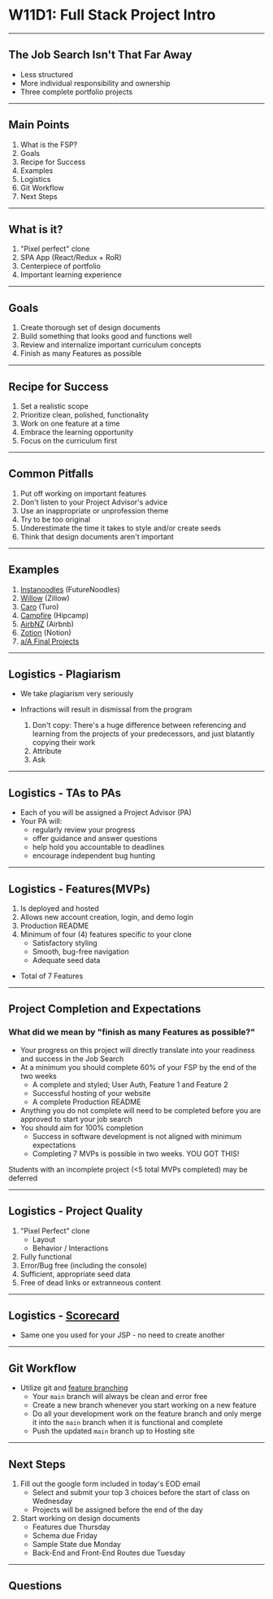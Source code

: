 # W11D1: Full Stack Project Intro

---

## The Job Search Isn't That Far Away
* Less structured
* More individual responsibility and ownership
* Three complete portfolio projects

---

## Main Points
1. What is the FSP?
2. Goals
3. Recipe for Success
4. Examples
5. Logistics 
6. Git Workflow
7. Next Steps

---

## What is it?
1. "Pixel perfect" clone
2. SPA App (React/Redux + RoR)
3. Centerpiece of portfolio
4. Important learning experience

---

## Goals
1. Create thorough set of design documents
2. Build something that looks good and functions well 
3. Review and internalize important curriculum concepts
4. Finish as many Features as possible

---

## Recipe for Success
1. Set a realistic scope
2. Prioritize clean, polished, functionality
3. Work on one feature at a time
4. Embrace the learning opportunity
5. Focus on the curriculum first

---

## Common Pitfalls 
1. Put off working on important features
2. Don't listen to your Project Advisor's advice
3. Use an inappropriate or unprofession theme
4. Try to be too original
5. Underestimate the time it takes to style and/or create seeds
6. Think that design documents aren't important

---

## Examples 
1. [Instanoodles](https://instanoodles.herokuapp.com/) (FutureNoodles)
2. [Willow](https://willow-8s24.onrender.com/) (Zillow)
3. [Caro](https://caro.herokuapp.com/) (Turo)
4. [Campfire](https://campfire-aa.herokuapp.com/) (Hipcamp)
5. [AirbNZ](https://airbnz.onrender.com/) (Airbnb)
6. [Zotion](https://zotion-2ffb3968ded2.herokuapp.com/) (Notion)
7. [a/A Final Projects](https://progress.appacademy.io/fullstack_projects)

---

## Logistics - Plagiarism 
* We take plagiarism very seriously
* Infractions will result in dismissal from the program

	1. Don't copy: There's a huge difference between referencing and learning from the projects of your predecessors, and just blatantly copying their work
	2. Attribute
	3. Ask

---

## Logistics - TAs to PAs 
+ Each of you will be assigned a Project Advisor (PA)
+ Your PA will:
	+ regularly review your progress
  + offer guidance and answer questions
  + help hold you accountable to deadlines
  + encourage independent bug hunting
  
---

## Logistics - Features(MVPs)

1. Is deployed and hosted
2. Allows new account creation, login, and demo login
3. Production README
4. Minimum of four (4) features specific to your clone
   - Satisfactory styling
   - Smooth, bug-free navigation
   - Adequate seed data
* Total of 7 Features

---


## Project Completion and Expectations
### What did we mean by "finish as many Features as possible?"
- Your progress on this project will directly translate into your readiness and success in the Job Search
- At a minimum you should complete 60% of your FSP by the end of the two weeks
  - A complete and styled; User Auth, Feature 1 and Feature 2
  - Successful hosting of your website
  - A complete Production README
- Anything you do not complete will need to be completed before you are approved to start your job search
- You should aim for 100% completion
  - Success in software development is not aligned with minimum expectations
  - Completing 7 MVPs is possible in two weeks. YOU GOT THIS!

Students with an incomplete project (<5 total MVPs completed) may be deferred

---

## Logistics - Project Quality
1. "Pixel Perfect" clone
	- Layout
	- Behavior / Interactions
2. Fully functional
3. Error/Bug free (including the console)
4. Sufficient, appropriate seed data
5. Free of dead links or extranneous content

---

## Logistics - [Scorecard](https://docs.google.com/spreadsheets/d/1mpc1eArqplVtNakIcgSFHGGEKbFCiRTnOc7d2QUGwW0/edit#gid=1764138542)

* Same one you used for your JSP - no need to create another

---

## Git Workflow
+ Utilize git and [feature branching](https://www.atlassian.com/git/tutorials/comparing-workflows/feature-branch-workflow)
	- Your `main` branch will always be clean and error free
  - Create a new branch whenever you start working on a new feature
  - Do all your development work on the feature branch and only merge it into the `main` branch when it is functional and complete
  - Push the updated `main` branch up to Hosting site

---

## Next Steps
1. Fill out the google form included in today's EOD email
    * Select and submit your top 3 choices before the start of class on Wednesday
    * Projects will be assigned before the end of the day
2. Start working on design documents
    * Features due Thursday
    * Schema due Friday
    * Sample State due Monday
    * Back-End and Front-End Routes due Tuesday

---

## Questions